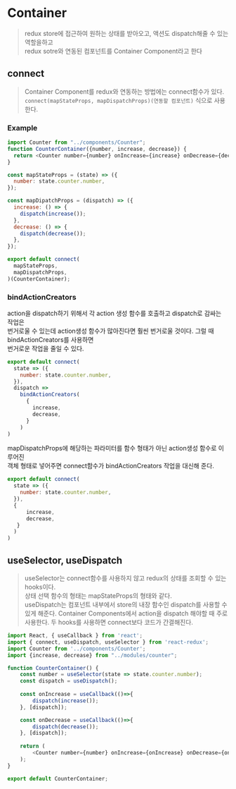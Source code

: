 # Container
> redux store에 접근하여 원하는 상태를 받아오고, 액션도 dispatch해줄 수 있는 역할을하고  
> redux sotre와 연동된 컴포넌트를 Container Component라고 한다

## connect
> Container Component를 redux와 연동하는 방법에는 connect함수가 있다.
> `connect(mapStateProps, mapDispatchProps)(연동할 컴포넌트)` 식으로 사용한다.

### Example
```javascript
import Counter from "../components/Counter";
function CounterContainer({number, increase, decrease}) {
  return <Counter number={number} onIncrease={increase} onDecrease={decrease} />
}

const mapStateProps = (state) => ({
  number: state.counter.number,
});

const mapDipatchProps = (dispatch) => ({
  increase: () => {
    dispatch(increase());
  },
  decrease: () => {
    dispatch(decrease());
  },
});

export default connect(
  mapStateProps,
  mapDispatchProps,
)(CounterContainer);
```

### bindActionCreators
action을 dispatch하기 위해서 각 action 생성 함수를 호출하고 dispatch로 감싸는 작업은  
번거로울 수 있는데 action생성 함수가 많아진다면 훨씬 번거로울 것이다. 그럴 때 bindActionCreators를 사용하면  
번거로운 작업을 줄일 수 있다.
```javascript
export default connect(
  state => ({
    number: state.counter.number,
  }),
  dispatch => 
    bindActionCreators(
      {
        increase,
        decrease,
      }
    )
)
```

mapDispatchProps에 해당하는 파라미터를 함수 형태가 아닌 action생성 함수로 이루어진  
객체 형태로 넣어주면 connect함수가 bindActionCreators 작업을 대신해 준다.
```javascript
export default connect(
  state => ({
    number: state.counter.number,
  }),
  {
      increase,
      decrease,
   }
  )
)
```

## useSelector, useDispatch
> useSelector는 connect함수를 사용하지 않고 redux의 상태를 조회할 수 있는 hooks이다.  
> 상태 선택 함수의 형태는 mapStateProps의 형태와 같다.  
> useDispatch는 컴포넌트 내부에서 store의 내장 함수인 dispatch를 사용할 수 있게 해준다.
> Container Components에서 action을 dispatch 해야할 때 주로 사용한다. 두 hooks를 사용하면 connect보다 코드가 간결해진다.
```javascript
import React, { useCallback } from 'react';
import { connect, useDispatch, useSelector } from 'react-redux';
import Counter from '../components/Counter';
import {increase, decrease} from "../modules/counter";

function CounterContainer() {
    const number = useSelector(state => state.counter.number);
    const dispatch = useDispatch();
    
    const onIncrease = useCallback(()=>{
        dispatch(increase());
    }, [dispatch]);

    const onDecrease = useCallback(()=>{
        dispatch(decrease());
    }, [dispatch]);
    
    return (
        <Counter number={number} onIncrease={onIncrease} onDecrease={onDecrease} />
    );
}

export default CounterContainer;
```
